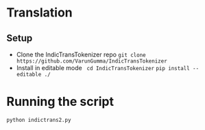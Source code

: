 # Translation

## Setup 
- Clone the IndicTransTokenizer repo
```git clone https://github.com/VarunGumma/IndicTransTokenizer```
- Install in editable mode 
    ``` cd IndicTransTokenizer``` 
    ```pip install --editable ./```


# Running the script
```python indictrans2.py```

